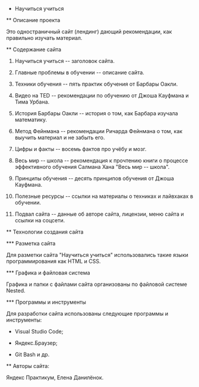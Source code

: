 * Научиться учиться


** Описание проекта

Это одностраничный сайт (лендинг) дающий рекомендации, как правильно изучать материал.


** Содержание сайта

1. Научиться учиться -- заголовок сайта.

2. Главные проблемы в обучении -- описание сайта.

3. Техники обучения -- пять практик обучения от Барбары Оакли.

4. Видео на TED -- рекомендации по обучению от Джоша Кауфмана и Тима Урбана.

5. История Барбары Оакли -- история о том, как Барбара изучала математику.

6. Метод Фейнмана -- рекомендации Ричарда Фейнмана о том, как выучить материал и не забыть его.

7. Цифры и факты -- восемь фактов про учёбу и мозг.

8. Весь мир -- школа -- рекомендация к прочтению книги о процессе эффективного обучения Салмана Хана "Весь мир -- школа".

9. Принципы обучения -- десять принципов обучения от Джоша Кауфмана.

10. Полезные ресурсы -- ссылки на материалы о техниках и лайвхаках в обучении.

11. Подвал сайта -- данные об авторе сайта, лицензии, меню сайта и ссылки на соцсети.


** Технологии создания сайта

*** Разметка сайта

Для разметки сайта "Научиться учиться" использовались такие языки программирования как HTML и CSS.


*** Графика и файловая система

Графика и папки с файлами сайта организованы по файловой системе Nested.


*** Программы и инструменты

Для разработки сайта использованы следующие программы и инструменты:

- Visual Studio Code;

- Яндекс.Браузер;

- Git Bash и др.


** Авторы сайта:

Яндекс Практикум, Елена Данилёнок.



